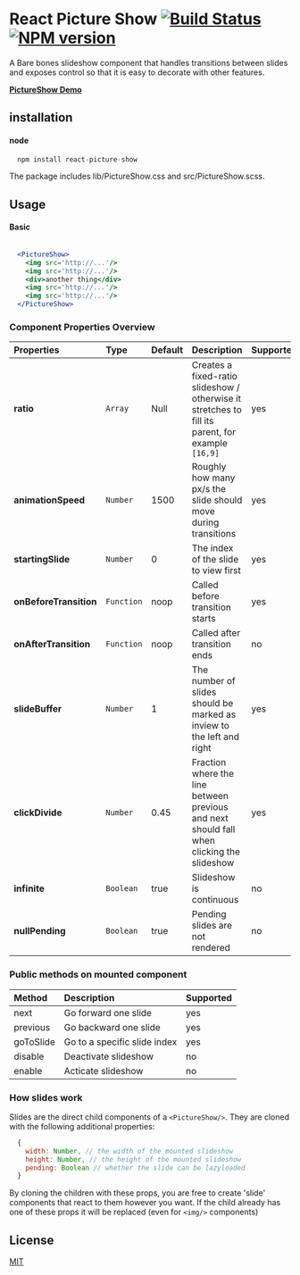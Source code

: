 # React Picture Show [![Build Status](https://secure.travis-ci.org/skiano/react-picture-show.png)](http://travis-ci.org/skiano/react-picture-show) [![NPM version](https://badge.fury.io/js/react-picture-show.svg)](http://badge.fury.io/js/react-picture-show)

A Bare bones slideshow component that handles transitions between slides and exposes control so that it is easy to decorate with other features.

**[PictureShow Demo](http://areusjs.github.io/react-picture-show/)**

## installation

#### node

``` jsx
  npm install react-picture-show
```

The package includes lib/PictureShow.css and src/PictureShow.scss.

## Usage

#### Basic

```jsx
  
  <PictureShow>
    <img src='http://...'/>
    <img src='http://...'/>
    <div>another thing</div>
    <img src='http://...'/>
    <img src='http://...'/>
  </PictureShow>

```

### Component Properties Overview

Properties | Type | Default | Description | Supported 
:--------- | :--- | :------ | :---------- | :-------- 
**ratio** | ```Array``` | Null | Creates a fixed-ratio slideshow / otherwise it stretches to fill its parent, for example `[16,9]` | yes 
**animationSpeed** | ```Number``` | 1500 | Roughly how many px/s the slide should move during transitions | yes
**startingSlide** | ```Number``` | 0 | The index of the slide to view first | yes
**onBeforeTransition** | ```Function``` | noop | Called before transition starts | yes
**onAfterTransition** | ```Function``` | noop | Called after transition ends | no
**slideBuffer** | ```Number``` | 1 | The number of slides should be marked as inview to the left and right | yes
**clickDivide** | ```Number``` | 0.45 | Fraction where the line between previous and next should fall when clicking the slideshow | yes 
**infinite** | ```Boolean``` | true | Slideshow is continuous | no
**nullPending** | ```Boolean``` | true | Pending slides are not rendered | no

### Public methods on mounted component

Method | Description | Supported 
:----- | :---------- | :--------
next | Go forward one slide | yes
previous | Go backward one slide | yes 
goToSlide | Go to a specific slide index | yes
disable | Deactivate slideshow | no
enable | Acticate slideshow | no

### How slides work

Slides are the direct child components of a ``<PictureShow/>``. They are cloned with the following additional properties:

```jsx
  {
    width: Number, // the width of the mounted slideshow
    height: Number, // the height of the mounted slideshow
    pending: Boolean // whether the slide can be lazyloaded
  }
```
By cloning the children with these props, you are free to create 'slide' components that react to them however you want. If the child already has one of these props it will be replaced (even for ```<img/>``` components)

## License

[MIT](/LICENSE)
